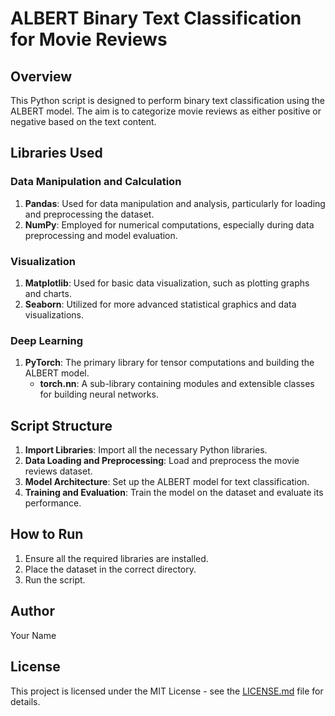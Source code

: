 # ALBERT Binary Text Classification for Movie Reviews

## Overview
This Python script is designed to perform binary text classification using the ALBERT model. The aim is to categorize movie reviews as either positive or negative based on the text content.

## Libraries Used
### Data Manipulation and Calculation
1. **Pandas**: Used for data manipulation and analysis, particularly for loading and preprocessing the dataset.
2. **NumPy**: Employed for numerical computations, especially during data preprocessing and model evaluation.

### Visualization
1. **Matplotlib**: Used for basic data visualization, such as plotting graphs and charts.
2. **Seaborn**: Utilized for more advanced statistical graphics and data visualizations.

### Deep Learning
1. **PyTorch**: The primary library for tensor computations and building the ALBERT model.
    - **torch.nn**: A sub-library containing modules and extensible classes for building neural networks.

## Script Structure
1. **Import Libraries**: Import all the necessary Python libraries.
2. **Data Loading and Preprocessing**: Load and preprocess the movie reviews dataset.
3. **Model Architecture**: Set up the ALBERT model for text classification.
4. **Training and Evaluation**: Train the model on the dataset and evaluate its performance.

## How to Run
1. Ensure all the required libraries are installed.
2. Place the dataset in the correct directory.
3. Run the script.

## Author
Your Name

## License
This project is licensed under the MIT License - see the [LICENSE.md](LICENSE.md) file for details.
